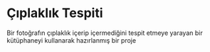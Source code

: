 
# Çıplaklık Tespiti

Bir fotoğrafın çıplaklık içerip içermediğini tespit etmeye yarayan bir kütüphaneyi kullanarak hazırlanmış bir proje